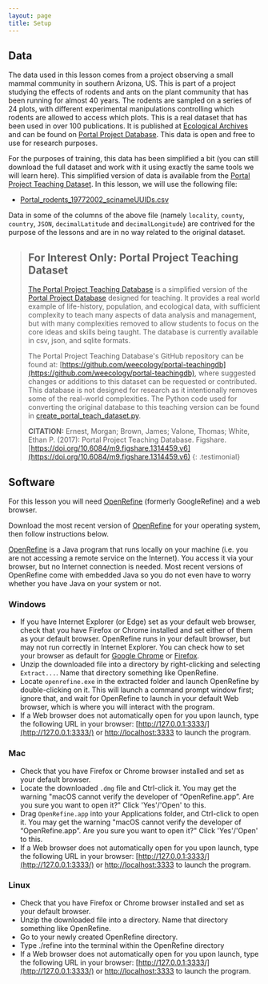 ```yaml
---
layout: page
title: Setup
---
```


## Data  
The data used in this lesson comes from a project observing a small mammal community in southern 
Arizona, US. This is part of a project studying the effects of rodents and ants on the plant 
community that has been running for almost 40 years. The rodents are sampled on a series of 24 plots, 
with different experimental manipulations controlling which rodents are allowed to access which plots. 
This is a real dataset that has been used in over 100 publications. It is published at [Ecological Archives](http://esapubs.org/archive/ecol/E090/118/) and can be found on [Portal Project Database](https://github.com/weecology/PortalData). This data is open and free to use for research purposes. 

For the purposes of training, this data has been simplified a bit (you can still download the full dataset and work with it using exactly the same tools we will learn here). This simplified version of data is available from the [Portal Project Teaching Dataset](http://figshare.com/articles/Portal_Project_Teaching_Database/1314459). In this lesson, we will use the following file:
-  [Portal_rodents_19772002_scinameUUIDs.csv](https://ndownloader.figshare.com/files/7823341)

Data in some of the columns of the above file (namely `locality`, `county`, `country`, `JSON`, `decimalLatitude` and `decimalLongitude`) are contrived for the purpose of the lessons and are in no way related to the original dataset. 

> ## For Interest Only: Portal Project Teaching Dataset
> [The Portal Project Teaching Database](http://figshare.com/articles/Portal_Project_Teaching_Database/1314459) is a simplified version of the 
> [Portal Project Database](https://github.com/weecology/PortalData) designed for teaching. It provides a real world example of life-history, population, and ecological data, with sufficient complexity to teach many aspects of data analysis and management, but with many complexities removed to allow students to focus on the core ideas and skills being taught. The database is currently available in csv, json, and sqlite formats.
> 
> The Portal Project Teaching Database's GitHub repository can be found at: [https://github.com/weecology/portal-teachingdb](https://github.com/weecology/portal-teachingdb), 
> where suggested changes or additions to this dataset can be requested or contributed. 
> This database is not designed for research as it intentionally removes some of the real-world complexities. The Python code used for converting the original database to this teaching version can be found in [create_portal_teach_dataset.py](https://github.com/weecology/portal-teachingdb/blob/master/create_portal_teaching_dataset.py). 
>
> **CITATION:** Ernest, Morgan; Brown, James; Valone, Thomas; White, Ethan P. (2017): Portal Project Teaching Database. Figshare. [https://doi.org/10.6084/m9.figshare.1314459.v6](https://doi.org/10.6084/m9.figshare.1314459.v6)
{: .testimonial}

## Software

For this lesson you will need [OpenRefine](http://openrefine.org/) (formerly GoogleRefine) and a web browser.

Download the most recent version of [OpenRefine](http://openrefine.org/download.html) for your operating system, 
then follow instructions below.

[OpenRefine](http://openrefine.org/) is a Java program that runs locally on your machine (i.e. you are not accessing a remote service on the Internet). You access it via your browser, but no Internet connection is needed. Most recent versions of 
OpenRefine come with embedded Java so you do not even have to worry whether you have Java on your system or not.


### Windows
- If you have Internet Explorer (or Edge) set as your default web browser, check that you have Firefox or Chrome installed and set either of them as your default browser. OpenRefine runs in your default browser, but may not run correctly in Internet Explorer. You can check how to set your browser as default for [Google Chrome](https://support.google.com/chrome/answer/95417?co=GENIE.Platform%3DDesktop&hl=en-GB) or [Firefox](https://support.mozilla.org/en-US/kb/make-firefox-your-default-browser).
- Unzip the downloaded file into a directory by right-clicking and selecting `Extract...`. Name that directory something like OpenRefine.
- Locate `openrefine.exe` in the extracted folder and launch OpenRefine by double-clicking on it. This will launch a command prompt window first; ignore that, and wait for OpenRefine to launch in your default Web browser, which is where you will interact with the program.
- If a Web browser does not automatically open for you upon launch, type the following URL in your browser: 
[http://127.0.0.1:3333/](http://127.0.0.1:3333/) or [http://localhost:3333](http://localhost:3333) to launch the program.

### Mac

- Check that you have Firefox or Chrome browser installed and set as your default browser. 
- Locate the downloaded `.dmg` file and Ctrl-click it. You may get the warning "macOS cannot verify the developer of “OpenRefine.app”. Are you sure you want to open it?" Click 'Yes'/'Open' to this. 
- Drag `OpenRefine.app` into your Applications folder, and Ctrl-click to open it. You may get the warning "macOS cannot verify the developer of “OpenRefine.app”. Are you sure you want to open it?" Click 'Yes'/'Open' to this. 
- If a Web browser does not automatically open for you upon launch, type the following URL in your browser: 
[http://127.0.0.1:3333/](http://127.0.0.1:3333/) or [http://localhost:3333](http://localhost:3333) to launch the program.


### Linux

- Check that you have Firefox or Chrome browser installed and set as your default browser. 
- Unzip the downloaded file into a directory. Name that directory something like OpenRefine.
- Go to your newly created OpenRefine directory.
- Type ./refine into the terminal within the OpenRefine directory
- If a Web browser does not automatically open for you upon launch, type the following URL in your browser: 
[http://127.0.0.1:3333/](http://127.0.0.1:3333/) or [http://localhost:3333](http://localhost:3333) to launch the program.


